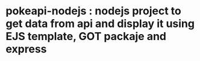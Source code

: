 # pokeapi-nodejs : nodejs project to get data from api and display it using EJS template, GOT packaje and express

